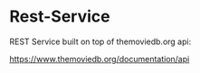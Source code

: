# Rest-Service

REST Service built on top of themoviedb.org api:

https://www.themoviedb.org/documentation/api
